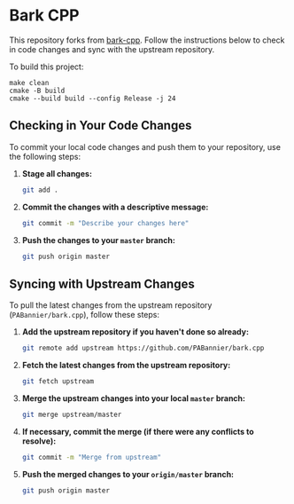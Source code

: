 # Bark CPP

This repository forks from [bark-cpp](https://github.com/PABannier/bark.cpp). Follow the instructions below to check in code changes and sync with the upstream repository.

To build this project:
```
make clean
cmake -B build
cmake --build build --config Release -j 24
```

## Checking in Your Code Changes

To commit your local code changes and push them to your repository, use the following steps:

1. **Stage all changes:**

   ```bash
   git add .
   ```

2. **Commit the changes with a descriptive message:**

   ```bash
   git commit -m "Describe your changes here"
   ```

3. **Push the changes to your `master` branch:**

   ```bash
   git push origin master
   ```

## Syncing with Upstream Changes

To pull the latest changes from the upstream repository (`PABannier/bark.cpp`), follow these steps:

1. **Add the upstream repository if you haven't done so already:**

   ```bash
   git remote add upstream https://github.com/PABannier/bark.cpp
   ```

2. **Fetch the latest changes from the upstream repository:**

   ```bash
   git fetch upstream
   ```

3. **Merge the upstream changes into your local `master` branch:**

   ```bash
   git merge upstream/master
   ```

4. **If necessary, commit the merge (if there were any conflicts to resolve):**

   ```bash
   git commit -m "Merge from upstream"
   ```

5. **Push the merged changes to your `origin/master` branch:**

   ```bash
   git push origin master
   ```
